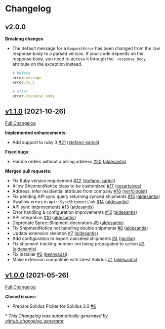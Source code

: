 # Changelog

## v2.0.0

**Breaking changes**

- The default message for a `RequestError` has been changed from the raw response body to a parsed version. If your code depends on the response body, you need to access it through the `.response_body` attribute on the exception instead.
  ```ruby
  # before
  error.message
  error.to_s

  # after
  error.response_body
  ```

## [v1.1.0](https://github.com/solidusio-contrib/solidus_picker/tree/v1.1.0) (2021-10-26)

[Full Changelog](https://github.com/solidusio-contrib/solidus_picker/compare/v1.0.0...v1.1.0)

**Implemented enhancements:**

- Add support to ruby 3 [\#21](https://github.com/solidusio-contrib/solidus_picker/pull/21) ([stefano-sarioli](https://github.com/stefano-sarioli))

**Fixed bugs:**

- Handle orders without a billing address [\#20](https://github.com/solidusio-contrib/solidus_picker/pull/20) ([aldesantis](https://github.com/aldesantis))

**Merged pull requests:**

- Fix Ruby version requirement [\#22](https://github.com/solidusio-contrib/solidus_picker/pull/22) ([stefano-sarioli](https://github.com/stefano-sarioli))
- Allow ShipmentNotice class to be customized [\#17](https://github.com/solidusio-contrib/solidus_picker/pull/17) ([cesartalves](https://github.com/cesartalves))
- Address: infer residential attribute from company [\#16](https://github.com/solidusio-contrib/solidus_picker/pull/16) ([nerfologist](https://github.com/nerfologist))
- Fix pending API sync query returning synced shipments [\#15](https://github.com/solidusio-contrib/solidus_picker/pull/15) ([aldesantis](https://github.com/aldesantis))
- Swallow errors in `Api::SyncShipmentsJob` [\#14](https://github.com/solidusio-contrib/solidus_picker/pull/14) ([aldesantis](https://github.com/aldesantis))
- API sync improvements [\#13](https://github.com/solidusio-contrib/solidus_picker/pull/13) ([aldesantis](https://github.com/aldesantis))
- Error handling & configuration improvements [\#12](https://github.com/solidusio-contrib/solidus_picker/pull/12) ([aldesantis](https://github.com/aldesantis))
- API integration [\#10](https://github.com/solidusio-contrib/solidus_picker/pull/10) ([aldesantis](https://github.com/aldesantis))
- Deprecate Spree::Shipment decorators [\#9](https://github.com/solidusio-contrib/solidus_picker/pull/9) ([aldesantis](https://github.com/aldesantis))
- Fix ShipmentNotice not handling double shipments [\#8](https://github.com/solidusio-contrib/solidus_picker/pull/8) ([aldesantis](https://github.com/aldesantis))
- Update extension skeleton [\#7](https://github.com/solidusio-contrib/solidus_picker/pull/7) ([aldesantis](https://github.com/aldesantis))
- Add configuration to export canceled shipments [\#4](https://github.com/solidusio-contrib/solidus_picker/pull/4) ([igorbp](https://github.com/igorbp))
- Fix shipment tracking number not being propagated to carton [\#3](https://github.com/solidusio-contrib/solidus_picker/pull/3) ([aldesantis](https://github.com/aldesantis))
- Fix installer [\#2](https://github.com/solidusio-contrib/solidus_picker/pull/2) ([kennyadsl](https://github.com/kennyadsl))
- Make extension compatible with latest Solidus [\#1](https://github.com/solidusio-contrib/solidus_picker/pull/1) ([aldesantis](https://github.com/aldesantis))

## [v1.0.0](https://github.com/solidusio-contrib/solidus_picker/tree/v1.0.0) (2021-05-26)

[Full Changelog](https://github.com/solidusio-contrib/solidus_picker/compare/077ee0bcdf9faf66121faa4387ec645122892c98...v1.0.0)

**Closed issues:**

- Prepare Solidus Picker for Solidus 3.0 [\#6](https://github.com/solidusio-contrib/solidus_picker/issues/6)



\* *This Changelog was automatically generated by [github_changelog_generator](https://github.com/github-changelog-generator/github-changelog-generator)*
